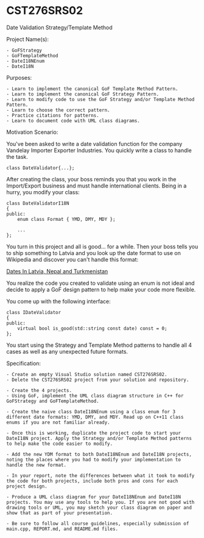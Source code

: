 # CST276SRS02
Date Validation Strategy/Template Method  


Project Name(s):  

    - GoFStrategy
    - GoFTemplateMethod
    - DateI18NEnum  
    - DateI18N  


Purposes:  

    - Learn to implement the canonical GoF Template Method Pattern.  
    - Learn to implement the canonical GoF Strategy Pattern.  
    - Learn to modify code to use the GoF Strategy and/or Template Method Pattern.  
    - Learn to choose the correct pattern.  
    - Practice citations for patterns.  
    - Learn to document code with UML class diagrams.  


Motivation Scenario:  
    
You've been asked to write a date validation function for the company Vandelay Importer Exporter Industries. You quickly write a class to handle the task.  

```
class DateValidator{...};  
```

After creating the class, your boss reminds you that you work in the Import/Export business and must handle international clients. Being in a hurry, you modify your class:  

```
class DateValidatorI18N  
{  
public:  
    enum class Format { YMD, DMY, MDY };  

    ...  
};  
```

You turn in this project and all is good... for a while. Then your boss tells you to ship something to Latvia and you look up the date format to use on Wikipedia and discover you can't handle this format:  

[Dates In Latvia, Nepal and Turkmenistan](https://en.wikipedia.org/wiki/Calendar_date#Gregorian,_year-day-month_(YDM))  

You realize the code you created to validate using an enum is not ideal and decide to apply a GoF design pattern to help make your code more flexible.  

You come up with the following interface:  

```
class IDateValidator  
{  
public:  
    virtual bool is_good(std::string const date) const = 0;  
};  
```

You start using the Strategy and Template Method patterns to handle all 4 cases as well as any unexpected future formats. 


Specification:  

    - Create an empty Visual Studio solution named CST276SRS02.  
    - Delete the CST276SRS02 project from your solution and repository.  

    - Create the 4 projects.  
    - Using GoF, implement the UML class diagram structure in C++ for GoFStrategy and GoFTemplateMethod.  

    - Create the naive class DateI18NEnum using a class enum for 3 different date formats: YMD, DMY, and MDY. Read up on C++11 class enums if you are not familiar already.  

    - Once this is working, duplicate the project code to start your DateI18N project. Apply the Strategy and/or Template Method patterns to help make the code easier to modify. 

    - Add the new YDM format to both DateI18NEnum and DateI18N projects, noting the places where you had to modify your implementation to handle the new format.  

    - In your report, note the differences between what it took to modify the code for both projects, include both pros and cons for each project design.  
    
    - Produce a UML class diagram for your DateI18NEnum and DateI18N projects. You may use any tools to help you. If you are not good with drawing tools or UML, you may sketch your class diagram on paper and show that as part of your presentation.  

    - Be sure to follow all course guidelines, especially submission of main.cpp, REPORT.md, and README.md files.  

###

